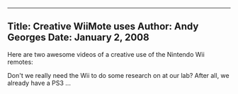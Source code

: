 -----
Title:  Creative WiiMote uses
Author: Andy Georges
Date: January 2, 2008
----







Here are two awesome videos of a creative use of the Nintendo Wii
remotes:


Don't we really need the Wii to do some research on at our lab? After
all, we already have a PS3 ...




